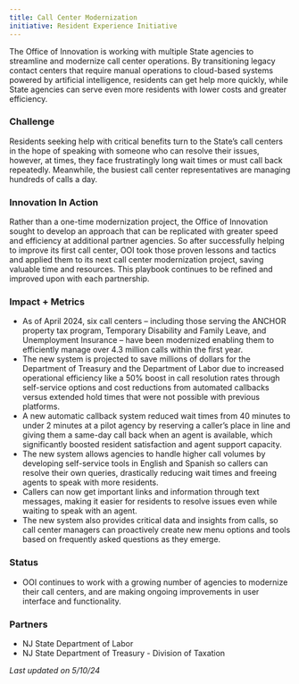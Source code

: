 ```yaml
---
title: Call Center Modernization
initiative: Resident Experience Initiative
---
```


The Office of Innovation is working with multiple State agencies to streamline and modernize call center operations. By transitioning legacy contact centers that require manual operations to cloud-based systems powered by artificial intelligence, residents can get help more quickly, while State agencies can serve even more residents with lower costs and greater efficiency. 

### Challenge

Residents seeking help with critical benefits turn to the State’s call centers in the hope of speaking with someone who can resolve their issues, however, at times, they face frustratingly long wait times or must call back repeatedly. Meanwhile, the busiest call center representatives are managing hundreds of calls a day. 

### Innovation In Action

Rather than a one-time modernization project, the Office of Innovation sought to develop an approach that can be replicated with greater speed and efficiency at additional partner agencies. So after successfully helping to improve its first call center, OOI took those proven lessons and tactics and applied them to its next call center modernization project, saving valuable time and resources. This playbook continues to be refined and improved upon with each partnership. 
  
### Impact + Metrics

- As of April 2024, six call centers – including those serving the ANCHOR property tax program, Temporary Disability and Family Leave, and Unemployment Insurance – have been modernized enabling them to efficiently manage over 4.3 million calls within the first year. 
- The new system is projected to save millions of dollars for the Department of Treasury and the Department of Labor due to increased operational efficiency like a 50% boost in call resolution rates through self-service options and cost reductions from automated callbacks versus extended hold times that were not possible with previous platforms. 
- A new automatic callback system reduced wait times from 40 minutes to under 2 minutes at a pilot agency by reserving a caller’s place in line and giving them a same-day call back when an agent is available, which significantly boosted resident satisfaction and agent support capacity. 
- The new system allows agencies to handle higher call volumes by developing self-service tools in English and Spanish so callers can resolve their own queries, drastically reducing wait times and freeing agents to speak with more residents. 
- Callers can now get important links and information through text messages, making it easier for residents to resolve issues even while waiting to speak with an agent.
- The new system also provides critical data and insights from calls, so call center managers can proactively create new menu options and tools based on frequently asked questions as they emerge. 


### Status

- OOI continues to work with a growing number of agencies to modernize their call centers, and are making ongoing improvements in user interface and functionality. 

### Partners

-   NJ State Department of Labor 
-   NJ State Department of Treasury - Division of Taxation


*Last updated on 5/10/24*
